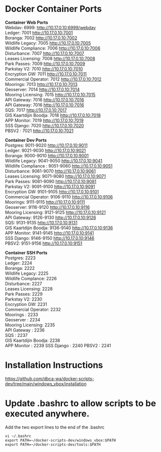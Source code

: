 # Docker Container Ports

**Container Web Ports**   
Webdav: 6999: http://10.17.0.10:6999/webdav   
Ledger: 7001 http://10.17.0.10:7001   
Boranga: 7002 http://10.17.0.10:7002   
Wildlife Legacy: 7005 http://10.17.0.10:7005   
Wildlife Compliance: 7006 http://10.17.0.10:7006   
Disturbance: 7007 http://10.17.0.10:7007  
Leases Licensing: 7008 http://10.17.0.10:7008   
Park Passes: 7009 http://10.17.0.10:7009   
Parkstay V2: 7010 http://10.17.0.10:7010   
Encryption GW: 7011 http://10.17.0.10:7011   
Commercial Operator: 7012 http://10.17.0.10:7012  
Moorings: 7013 http://10.17.0.10:7013  
Geoserver: 7014 http://10.17.0.10:7014  
Mooring Licensing: 7015 http://10.17.0.10:7015  
API Gateway: 7016 http://10.17.0.10:7016   
API Gateway: 7016 http://10.17.0.10:7016    
SQS: 7017 http://10.17.0.10:7017    
GIS Kaartdijin Boodja: 7018 http://10.17.0.10:7018    
APP Monitor: 7019 http://10.17.0.10:7019    
SSS Django: 7020 http://10.17.0.10:7020    
PBSV2 : 7021 http://10.17.0.10:7021     

**Container Dev Ports**   
Postgres: 9011-9020 http://10.17.0.10:9011   
Ledger: 9021-9030 http://10.17.0.10:9021   
Boranga: 9000-9010 http://10.17.0.10:9001  
Wildlife Legacy: 9041-9050 http://10.17.0.10:9041  
Wildlife Compliance : 9051-9060 http://10.17.0.10:9051  
Disturbance: 9061-9070 http://10.17.0.10:9061  
Leases Licensing: 9071-9080 http://10.17.0.10:9071  
Park Passes: 9081-9090 http://10.17.0.10:9081  
Parkstay V2: 9091-9100 http://10.17.0.10:9091   
Encryption GW: 9101-9105 http://10.17.0.10:9101    
Commercial Operator: 9106-9110 http://10.17.0.10:9106   
Moorings: 9111-9115 http://10.17.0.10:9111   
Geoserver: 9116-9120 http://10.17.0.10:9116   
Mooring Licensing: 9121-9125 http://10.17.0.10:9121   
API Gateway: 9126-9130 http://10.17.0.10:9126    
SQS: 9131-9135 http://10.17.0.10:9131    
GIS Kaartdijin Boodja: 9136-9140 http://10.17.0.10:9136     
APP Monitor: 9141-9145 http://10.17.0.10:9141         
SSS Django: 9146-9150 http://10.17.0.10:9146    
PBSV2: 9151-9156 http://10.17.0.10:9151       

**Container SSH Ports**   
Postgres: 2223    
Ledger: 2224   
Boranga: 2222   
Wildlife Legacy: 2225  
Wildlife Complance: 2226    
Disturbance: 2227   
Leases Licensing: 2228   
Park Passes: 2229   
Parkstay V2: 2230   
Encryption GW: 2231   
Commercial Operator: 2232   
Moorings : 2233      
Geoserver : 2234  
Mooring Licensing: 2235   
API Gateway : 2236   
SQS : 2237   
GIS Kaartdijin Boodja:  2238     
APP Monitor : 2239
SSS Django : 2240
PBSV2 : 2241   

# Installation Instructions
https://github.com/dbca-wa/docker-scripts-dev/tree/main/windows_vbox/installation

# Update .bashrc to allow scripts to be executed anywhere.  

Add the two export lines to the end of the .bashrc   
   
```
vi ~/.bashrc   
export PATH=~/docker-scripts-dev/windows_vbox:$PATH   
export PATH=~/docker-scripts-dev/tools:$PATH   
```

